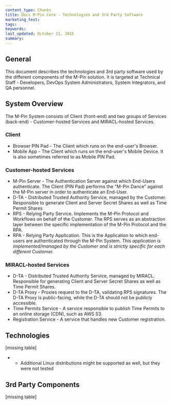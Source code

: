 ```yaml
---
content_type: Chunks
title: Docs M-Pin Core - Technologies and 3rd Party Software
marketing_text:
tags: 
keywords: 
last_updated: October 21, 2015
summary: 
---
```


## General

This document describes the technologies and 3rd party software used by the different components of the M-Pin solution. It is targeted at Technical Staff - Developers, DevOps System Administrators, System Integrators, and QA personnel.

## System Overview

The M-Pin System consists of Client (front-end) and two groups of Services (back-end) - Customer-hosted Services and MIRACL-hosted Services.

### Client

*   Browser PIN Pad - The Client which runs on the end-user's Browser.
*   Mobile App - The Client which runs on the end-user's Mobile Device. It is also sometimes referred to as Mobile PIN Pad.

### Customer-hosted Services

*   M-Pin Server - The Authentication Server against which End-Users authenticate. The Client (PIN Pad) performs the "M-Pin Dance" against the M-Pin server in order to authenticate an End-User.
*   D-TA - Distributed Trusted Authority Service, managed by the Customer. Responsible to generate Client and Server Secret Shares as well as Time Permit Shares
*   RPS - Relying Party Service. Implements the M-Pin Protocol and Workflows on behalf of the Customer. The RPS serves as an abstraction layer between the specific implementation of the M-Pin Protocol and the RPA.
*   RPA - Relying Party Application. This is the Application to which end-users are authenticated through the M-Pin System. *This application is implemented/managed by the Customer and is strictly specific for each different Customer.*

### MIRACL-hosted Services

*   D-TA - Distributed Trusted Authority Service, managed by MIRACL. Responsible for generating Client and Server Secret Shares as well as Time Permit Shares.
*   D-TA Proxy - Proxies request to the D-TA, validating RPS signatures. The D-TA Proxy is public-facing, while the D-TA should not be publicly accessible.
*   Time Permits Service - A service responsible to publish Time Permits to an online storage (CDN), such as AWS S3.
*   Registration Service - A service that handles new Customer registration.

## Technologies

[missing table]

* - Additional Linux distributions might be supported as well, but they were not tested

## 3rd Party Components

[missing table]



